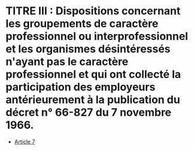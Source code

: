 # TITRE III : Dispositions concernant les groupements de caractère professionnel ou interprofessionnel et les organismes désintéressés n'ayant pas le caractère professionnel et qui ont collecté la participation des employeurs antérieurement à la publication du décret n° 66-827 du 7 novembre 1966.

- [Article 7](article-7.md)
